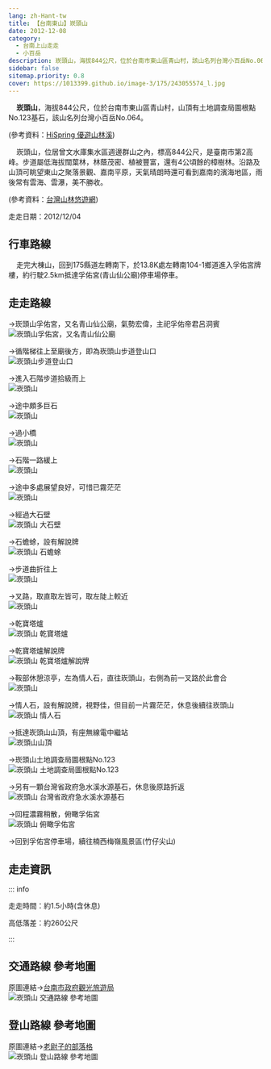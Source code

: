 ```yaml
---
lang: zh-Hant-tw
title: 【台南東山】崁頭山
date: 2012-12-08
category: 
  - 台南上山走走
  - 小百岳
description: 崁頭山，海拔844公尺，位於台南市東山區青山村，該山名列台灣小百岳No.064。位居曾文水庫集水區週邊，是臺南市第2高峰。步道屬低海拔闊葉林，林蔭茂密、植被豐富，還有4公頃餘的樟樹林。沿路及山頂可眺望東山之聚落景觀、嘉南平原，天氣晴朗時還可看到嘉南的濱海地區，雨後常有雲海、雲瀑，美不勝收。
sidebar: false
sitemap.priority: 0.8
cover: https://1013399.github.io/image-3/175/243055574_l.jpg
---
```


    **崁頭山**，海拔844公尺，位於台南市東山區青山村，山頂有土地調查局圖根點No.123基石，該山名列台灣小百岳No.064。

(參考資料：[HiSpring 優遊山林溪](http://gohiking.myweb.hinet.net/h7/TNAkantou.htm))  

    崁頭山，位居曾文水庫集水區週邊群山之內，標高844公尺，是臺南市第2高峰。步道屬低海拔闊葉林，林蔭茂密、植被豐富，還有4公頃餘的樟樹林。沿路及山頂可眺望東山之聚落景觀、嘉南平原，天氣晴朗時還可看到嘉南的濱海地區，雨後常有雲海、雲瀑，美不勝收。

(參考資料：[台灣山林悠遊網](http://recreation.forest.gov.tw/RT/RT_2_1.aspx?TR_ID=109))

<!-- more -->

走走日期：2012/12/04

## 行車路線 
    走完大棟山，回到175縣道左轉南下，於13.8K處左轉南104-1鄉道進入孚佑宮牌樓，約行駛2.5km抵達孚佑宮(青山仙公廟)停車場停車。

## 走走路線
→崁頭山孚佑宮，又名青山仙公廟，氣勢宏偉，主祀孚佑帝君呂洞賓  
![崁頭山孚佑宮，又名青山仙公廟](https://1013399.github.io/image-3/175/243055551_l.jpg)

→循階梯往上至廟後方，即為崁頭山步道登山口  
![崁頭山步道登山口](https://1013399.github.io/image-3/175/243055555_l.jpg)

→進入石階步道拾級而上  
![崁頭山](https://1013399.github.io/image-3/175/243055556_l.jpg)

→途中頗多巨石  
![崁頭山](https://1013399.github.io/image-3/175/243055559_l.jpg)

→過小橋  
![崁頭山](https://1013399.github.io/image-3/175/243055563_l.jpg)

→石階一路緩上  
![崁頭山](https://1013399.github.io/image-3/175/243055565_l.jpg)

→途中多處展望良好，可惜已霧茫茫  
![崁頭山](https://1013399.github.io/image-3/175/243055568_l.jpg)

→經過大石壁  
![崁頭山 大石壁](https://1013399.github.io/image-3/175/243055570_l.jpg)

→石蟾蜍，設有解說牌  
![崁頭山 石蟾蜍](https://1013399.github.io/image-3/175/243055572_l.jpg)

→步道曲折往上  
![崁頭山](https://1013399.github.io/image-3/175/243055574_l.jpg)

→叉路，取直取左皆可，取左陡上較近  
![崁頭山](https://1013399.github.io/image-3/175/243055577_l.jpg)

→乾寶塔爐  
![崁頭山 乾寶塔爐](https://1013399.github.io/image-3/175/243055580_l.jpg)

→乾寶塔爐解說牌  
![崁頭山 乾寶塔爐解說牌](https://1013399.github.io/image-3/175/243055583_l.jpg)

→鞍部休憩涼亭，左為情人石，直往崁頭山，右側為前一叉路於此會合  
![崁頭山](https://1013399.github.io/image-3/175/243055587_l.jpg)

→情人石，設有解說牌，視野佳，但目前一片霧茫茫，休息後續往崁頭山  
![崁頭山 情人石](https://1013399.github.io/image-3/175/243055590_l.jpg)

→抵達崁頭山山頂，有座無線電中繼站  
![崁頭山山頂](https://1013399.github.io/image-3/175/243055592_l.jpg)

→崁頭山土地調查局圖根點No.123  
![崁頭山 土地調查局圖根點No.123](https://1013399.github.io/image-3/175/243055595_l.jpg)

→另有一顆台灣省政府急水溪水源基石，休息後原路折返  
![崁頭山 台灣省政府急水溪水源基石](https://1013399.github.io/image-3/175/243055599_l.jpg)

→回程濃霧稍散，俯瞰孚佑宮  
![崁頭山 俯瞰孚佑宮](https://1013399.github.io/image-3/175/243055601_l.jpg)

→回到孚佑宮停車場，續往楠西梅嶺風景區(竹仔尖山)

## 走走資訊

::: info

走走時間：約1.5小時(含休息)

高低落差：約260公尺

:::

## 交通路線 參考地圖  
原圖連結→[台南市政府觀光旅遊局](http://tour.tainan.gov.tw/view.aspx?sn=254)  
![崁頭山 交通路線 參考地圖](https://1013399.github.io/image-3/175/243055692_l.jpg)

## 登山路線 參考地圖  
原圖連結→[老尉子的部落格](http://blog.xuite.net/laoweiz/blog/19610027)  
![崁頭山 登山路線 參考地圖](https://1013399.github.io/image-3/175/243055694_l.jpg)